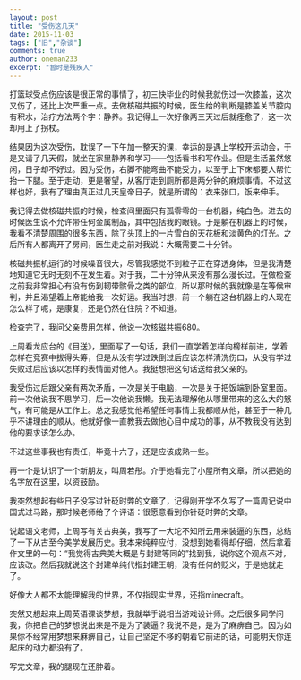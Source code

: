 ```yaml
---
layout: post
title: "受伤这几天"
date: 2015-11-03
tags: ["旧","杂谈"]
comments: true
author: oneman233
excerpt: "暂时是残疾人"
---
```


打篮球受点伤应该是很正常的事情了，初三快毕业的时候我就伤过一次膝盖，这次又伤了，还比上次严重一点。去做核磁共振的时候，医生给的判断是膝盖关节腔内有积水，治疗方法两个字：静养。我记得上一次好像两三天过后就痊愈了，这一次却用上了拐杖。

结果因为这次受伤，耽误了一下午加一整天的课，幸运的是遇上学校开运动会，于是又请了几天假，就坐在家里静养和学习——包括看书和写作业。但是生活虽然悠闲，日子却不好过。因为受伤，右脚不能弯曲不能受力，以至于上下床都要人帮忙抬一下腿。至于走动，更是奢望，从客厅走到厕所都是两分钟的麻烦事情。不过这样也好，我有了理由真正过几天皇帝日子，就是所谓的：衣来张口，饭来伸手。

我记得去做核磁共振的时候，检查间里面只有孤零零的一台机器，纯白色。进去的时候医生说不允许带任何金属制品，其中包括我的眼镜。于是躺在机器上的时候，我看不清楚周围的很多东西，除了头顶上的一片雪白的天花板和淡黄色的灯光。之后所有人都离开了房间，医生走之前对我说：大概需要二十分钟。

核磁共振机运行的时候噪音很大，尽管我感觉不到粒子正在穿透身体，但是我清楚地知道它无时无刻不在发生着。对于我，二十分钟从来没有那么漫长过。在做检查之前我非常担心有没有伤到韧带髌骨之类的部位，所以那时候的我就像是在等候审判，并且渴望着上帝能给我一次好运。我当时想，前一个躺在这台机器上的人现在怎么样了呢，是康复，还是仍然在住院？不知道。

检查完了，我问父亲费用怎样，他说一次核磁共振680。

上周看龙应台的《目送》，里面写了一句话，我们一直学着怎样向榜样前进，学着怎样在竞赛中拔得头筹，但是从没有学过跌倒过后应该怎样清洗伤口，从没有学过失败过后应该以怎样的表情面对他人。我挺想把这句话送给我父亲的。

我受伤过后跟父亲有两次矛盾，一次是关于电脑，一次是关于把饭端到卧室里面。前一次他说我不思学习，后一次他说我懒。我无法理解他从哪里带来的这么大的怒气，有可能是从工作上。总之我感觉他希望任何事情上我都顺从他，甚至于一种几乎不讲理由的顺从。他就好像一直教我去做他心目中成功的事，从不教我没有达到他的要求该怎么办。

不过这些事我也有责任，毕竟十六了，还是应该成熟一些。

再一个是认识了一个新朋友，叫周若彤。介于她看完了小屋所有文章，所以把她的名字放在这里，以资鼓励。

我突然想起有些日子没写过针砭时弊的文章了，记得刚开学不久写了一篇周记说中国式过马路，那时候老师给了个评语：很愿意看到你针砭时弊的文章。

说起语文老师，上周写有关古典美，我写了一大坨不知所云用来装逼的东西，总结了一下从古至今美学发展历史。我本来纯粹应付，没想到她看得却仔细，然后拿着作文里的一句：“我觉得古典美大概是与封建等同的”找到我，说你这个观点不对，应该改。然后我就说这个封建单纯代指封建王朝，没有任何的贬义，于是她就走了。

好像大人都不太能理解我的世界，不仅指现实世界，还指minecraft。

突然又想起来上周英语课谈梦想，我就举手说相当游戏设计师。之后很多同学问我，你把自己的梦想说出来是不是为了装逼？我说不是，是为了麻痹自己。因为如果你不经常用梦想来麻痹自己，让自己坚定不移的朝着它前进的话，可能明天你连起床的动力都没有了。

写完文章，我的腿现在还肿着。